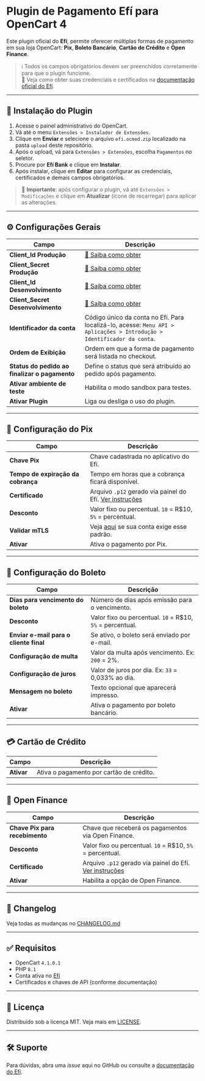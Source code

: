 # Plugin de Pagamento Efí para OpenCart 4

Este plugin oficial do **Efí**, permite oferecer múltiplas formas de pagamento em sua loja OpenCart: **Pix**, **Boleto Bancário**, **Cartão de Crédito** e **Open Finance**.

> ℹ️ Todos os campos obrigatórios devem ser preenchidos corretamente para que o plugin funcione.  
> 📘 Veja como obter suas credenciais e certificados na [documentação oficial do Efí](https://dev.efipay.com.br/docs).

---

## 🚀 Instalação do Plugin

1. Acesse o painel administrativo do OpenCart.
2. Vá até o menu `Extensões > Instalador de Extensões`.
3. Clique em **Enviar** e selecione o arquivo `efi.ocmod.zip` localizado na pasta `upload` deste repositório.
4. Após o upload, vá para `Extensões > Extensões`, escolha `Pagamentos` no seletor.
5. Procure por **Efí Bank** e clique em **Instalar**.
6. Após instalar, clique em **Editar** para configurar as credenciais, certificados e demais campos obrigatórios.

> 📌 **Importante**: após configurar o plugin, vá até `Extensões > Modificações` e clique em **Atualizar** (ícone de recarregar) para aplicar as alterações.

---

## ⚙️ Configurações Gerais

| Campo                              | Descrição |
|------------------------------------|-----------|
| **Client_Id Produção**             | [🔗 Saiba como obter](https://dev.efipay.com.br/docs/api-cobrancas/credenciais#criar-uma-aplica%C3%A7%C3%A3o-ou-configurar-uma-j%C3%A1-existente) |
| **Client_Secret Produção**         | [🔗 Saiba como obter](https://dev.efipay.com.br/docs/api-cobrancas/credenciais#criar-uma-aplica%C3%A7%C3%A3o-ou-configurar-uma-j%C3%A1-existente) |
| **Client_Id Desenvolvimento**      | [🔗 Saiba como obter](https://dev.efipay.com.br/docs/api-cobrancas/credenciais#criar-uma-aplica%C3%A7%C3%A3o-ou-configurar-uma-j%C3%A1-existente) |
| **Client_Secret Desenvolvimento**  | [🔗 Saiba como obter](https://dev.efipay.com.br/docs/api-cobrancas/credenciais#criar-uma-aplica%C3%A7%C3%A3o-ou-configurar-uma-j%C3%A1-existente) |
| **Identificador da conta**         | Código único da conta no Efí. Para localizá-lo, acesse: `Menu API > Aplicações > Introdução > Identificador da conta`. |
| **Ordem de Exibição**              | Ordem em que a forma de pagamento será listada no checkout. |
| **Status do pedido ao finalizar o pagamento** | Define o status que será atribuído ao pedido após pagamento. |
| **Ativar ambiente de teste**       | Habilita o modo sandbox para testes. |
| **Ativar Plugin**                  | Liga ou desliga o uso do plugin. |

---

## 💸 Configuração do Pix

| Campo                    | Descrição |
|--------------------------|-----------|
| **Chave Pix**            | Chave cadastrada no aplicativo do Efí. |
| **Tempo de expiração da cobrança** | Tempo em horas que a cobrança ficará disponível. |
| **Certificado**          | Arquivo `.p12` gerado via painel do Efí. [Ver instruções](https://dev.efipay.com.br/docs/api-pix/credenciais#gerando-um-certificado-p12) |
| **Desconto**             | Valor fixo ou percentual. `10` = R$10, `5%` = percentual. |
| **Validar mTLS**         | Veja [aqui](https://dev.efipay.com.br/docs/api-pix/webhooks#entendendo-o-padr%C3%A3o-mtls) se sua conta exige esse padrão. |
| **Ativar**               | Ativa o pagamento por Pix. |

---

## 🧾 Configuração do Boleto

| Campo                    | Descrição |
|--------------------------|-----------|
| **Dias para vencimento do boleto** | Número de dias após emissão para o vencimento. |
| **Desconto**             | Valor fixo ou percentual. `10` = R$10, `5%` = percentual. |
| **Enviar e-mail para o cliente final** | Se ativo, o boleto será enviado por e-mail. |
| **Configuração de multa** | Valor da multa após vencimento. Ex: `200` = 2%. |
| **Configuração de juros** | Valor de juros por dia. Ex: `33` = 0,033% ao dia. |
| **Mensagem no boleto**   | Texto opcional que aparecerá impresso. |
| **Ativar**               | Ativa o pagamento por boleto bancário. |

---

## 💳 Cartão de Crédito

| Campo       | Descrição |
|-------------|-----------|
| **Ativar**  | Ativa o pagamento por cartão de crédito. |

---

## 🔐 Open Finance

| Campo                             | Descrição |
|-----------------------------------|-----------|
| **Chave Pix para recebimento**    | Chave que receberá os pagamentos via Open Finance. |
| **Desconto**                      | Valor fixo ou percentual. `10` = R$10, `5%` = percentual. |
| **Certificado**                   | Arquivo `.p12` gerado via painel do Efí. [Ver instruções](https://dev.efipay.com.br/docs/api-pix/credenciais#gerando-um-certificado-p12) |
| **Ativar**                        | Habilita a opção de Open Finance. |

---

## 📄 Changelog

Veja todas as mudanças no [CHANGELOG.md](CHANGELOG.md)

---

## ✅ Requisitos

- OpenCart `4.1.0.1`
- PHP `8.1` 
- Conta ativa no [Efí](https://efipay.com.br)
- Certificados e chaves de API (conforme documentação)

---

## 📄 Licença

Distribuído sob a licença MIT. Veja mais em [LICENSE](LICENSE).

---

## 🛠 Suporte

Para dúvidas, abra uma _issue_ aqui no GitHub ou consulte a [documentação do Efí](https://dev.efipay.com.br/docs).
